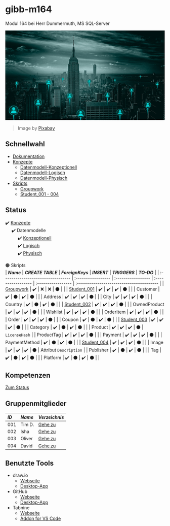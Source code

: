 # gibb-m164
Modul 164 bei Herr Dummermuth, MS SQL-Server

![Thumbnail](Zusatzmaterial/thumbnail.jpg)
> Image by [Pixabay](https://pixabay.com/)

## Schnellwahl
- [Dokumentation](Dokumentation/IET-164_Dokumentation_Dummermuth.docx?raw=1)
- [Konzepte](Konzepte)
  - [Datenmodell-Konzeptionell](Konzepte/Datenmodell-Konzeptionell.png?raw=1)
  - [Datenmodell-Logisch](Konzepte/Datenmodell-Logisch.png?raw=1)
  - [Datenmodell-Physisch](Konzepte/Datenmodell-Physisch.png?raw=1)
- [Skripts](Skripts)
  - [Groupwork](Skripts/Groupwork)
  - [Student_001 - 004](#gruppenskripts)

## Status
:heavy_check_mark: [Konzepte](Konzepte/)  
&nbsp;&nbsp;&nbsp;&nbsp;&nbsp;:heavy_check_mark: Datenmodelle  
&nbsp;&nbsp;&nbsp;&nbsp;&nbsp;&nbsp;&nbsp;&nbsp;&nbsp;&nbsp;:heavy_check_mark: [Konzeptionell](Konzepte/Datenmodell-Konzeptionell.png?raw=1)  
&nbsp;&nbsp;&nbsp;&nbsp;&nbsp;&nbsp;&nbsp;&nbsp;&nbsp;&nbsp;:heavy_check_mark: [Logisch](Konzepte/Datenmodell-Logisch.png?raw=1)  
&nbsp;&nbsp;&nbsp;&nbsp;&nbsp;&nbsp;&nbsp;&nbsp;&nbsp;&nbsp;:heavy_check_mark: [Physisch](Konzepte/Datenmodell-Physisch.png?raw=1)  

:orange_circle: Skripts   
| ***Name***                         | ***CREATE TABLE*** | ***ForeignKeys***  | ***INSERT***       | ***TRIGGERS***     | ***TO-DO***                               |
| :--------------------------------- | :----------------- | :----------------- | :----------------- | :----------------- | :---------------------------------------- |
| [Groupwork](Skripts/Groupwork)     | :heavy_check_mark: | :x:                | :x:                | :black_circle:     |                                           |
| [Student_001](Skripts/Student_001) | :heavy_check_mark: | :heavy_check_mark: | :heavy_check_mark: | :black_circle:     |                                           |
| Customer                           | :heavy_check_mark: | :black_circle:     | :heavy_check_mark: | :black_circle:     |                                           |
| Address                            | :heavy_check_mark: | :heavy_check_mark: | :heavy_check_mark: | :black_circle:     |                                           |
| City                               | :heavy_check_mark: | :heavy_check_mark: | :heavy_check_mark: | :black_circle:     |                                           |
| Country                            | :heavy_check_mark: | :black_circle:     | :heavy_check_mark: | :black_circle:     |                                           |
| [Student_002](Skripts/Student_002) | :heavy_check_mark: | :heavy_check_mark: | :heavy_check_mark: | :black_circle:     |                                           |
| OwnedProduct                       | :heavy_check_mark: | :heavy_check_mark: | :heavy_check_mark: | :black_circle:     |                                           |
| Wishlist                           | :heavy_check_mark: | :heavy_check_mark: | :heavy_check_mark: | :black_circle:     |                                           |
| OrderItem                          | :heavy_check_mark: | :heavy_check_mark: | :heavy_check_mark: | :black_circle:     |                                           |
| Order                              | :heavy_check_mark: | :heavy_check_mark: | :heavy_check_mark: | :black_circle:     |                                           |
| Coupon                             | :heavy_check_mark: | :black_circle:     | :heavy_check_mark: | :black_circle:     |                                           |
| [Student_003](Skripts/Student_003) | :heavy_check_mark: | :heavy_check_mark: | :heavy_check_mark: | :black_circle:     |                                           |
| Category                           | :heavy_check_mark: | :black_circle:     | :heavy_check_mark: | :black_circle:     |                                           |
| Product                            | :heavy_check_mark: | :heavy_check_mark: | :heavy_check_mark: | :black_circle:     | `LicenseHash`                             |
| ProductTag                         | :heavy_check_mark: | :heavy_check_mark: | :heavy_check_mark: | :black_circle:     |                                           |
| Payment                            | :heavy_check_mark: | :heavy_check_mark: | :heavy_check_mark: | :black_circle:     |                                           |
| PaymentMethod                      | :heavy_check_mark: | :black_circle:     | :heavy_check_mark: | :black_circle:     |                                           |
| [Student_004](Skripts/Student_004) | :heavy_check_mark: | :heavy_check_mark: | :heavy_check_mark: | :black_circle:     |                                           |
| Image                              | :heavy_check_mark: | :heavy_check_mark: | :heavy_check_mark: | :black_circle:     | Attribut `Description`                    |
| Publisher                          | :heavy_check_mark: | :black_circle:     | :heavy_check_mark: | :black_circle:     |                                           |
| Tag                                | :heavy_check_mark: | :black_circle:     | :heavy_check_mark: | :black_circle:     |                                           |
| Platform                           | :heavy_check_mark: | :black_circle:     | :heavy_check_mark: | :black_circle:     |                                           |

## Kompetenzen
[Zum Status](Dokumentation/Kompetenzen.xlsx)

## Gruppenmitglieder
| ***ID*** | ***Name*** | ***Verzeichnis***              |
| :------- | :--------- | :----------------------------- |
| 001      | Tim D.     | [Gehe zu](Skripts/Student_001) |
| 002      | Isha       | [Gehe zu](Skripts/Student_002) |
| 003      | Oliver     | [Gehe zu](Skripts/Student_003) |
| 004      | David      | [Gehe zu](Skripts/Student_004) |

## Benutzte Tools
- draw.io
  - [Webseite](https://app.diagrams.net/)
  - [Desktop-App](https://github.com/jgraph/drawio-desktop/releases/latest)
- GitHub
  - [Webseite](https://github.com/)
  - [Desktop-App](https://github.com/desktop/desktop#where-can-i-get-it)
- Tabnine
  - [Webseite](https://www.tabnine.com/)
  - [Addon for VS Code](https://www.tabnine.com/install/vscode)
